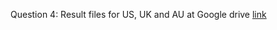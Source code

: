 Question 4: Result files for US, UK and AU at Google drive [link](https://drive.google.com/drive/folders/1O-XQm1UEbmJrad_IfJZs4rgr5yJsb6YF?usp=sharing)
